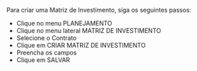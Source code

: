 Para criar uma Matriz de Investimento, siga os seguintes passos:

* Clique no menu PLANEJAMENTO
* Clique no menu lateral MATRIZ DE INVESTIMENTO
* Selecione o Contrato
* Clique em CRIAR MATRIZ DE INVESTIMENTO
* Preencha os campos
* Clique em SALVAR